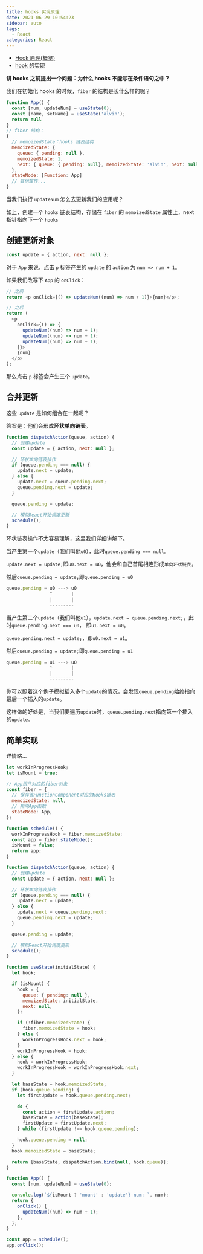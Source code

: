 ```yaml
---
title: hooks 实现原理
date: 2021-06-29 10:54:23
sidebar: auto
tags:
  - React
categories: React
---
```


- [Hook 原理(概览)](https://7kms.github.io/react-illustration-series/main/hook-summary)
- [hook 的实现](https://react.iamkasong.com/hooks/create.html)

**讲 hooks 之前提出一个问题：为什么 hooks 不能写在条件语句之中？**

我们在初始化 hooks 的时候，`fiber` 的结构是长什么样的呢？

```js
function App() {
  const [num, updateNum] = useState(0);
  const [name, setName] = useState('alvin');
  return null
}
// fiber 结构：
{
  // memoizedState：hooks 链表结构
  memoizedState: {
    queue: { pending: null },
    memoizedState: 1,
    next: { queue: { pending: null}, memoizedState: 'alvin', next: null }
  },
  stateNode: [Function: App]
  // 其他属性...
}
```

当我们执行 `updateNum` 怎么去更新我们的应用呢？

如上，创建一个 `hooks` 链表结构，存储在 `fiber` 的 `memoizedState` 属性上，next 指针指向下一个 `hooks`

## 创建更新对象

```js
const update = { action, next: null };
```

对于 `App` 来说，点击 `p` 标签产生的 `update` 的 `action` 为 `num => num + 1`。

如果我们改写下 `App` 的 `onClick`：

```js
// 之前
return <p onClick={() => updateNum((num) => num + 1)}>{num}</p>;

// 之后
return (
  <p
    onClick={() => {
      updateNum((num) => num + 1);
      updateNum((num) => num + 1);
      updateNum((num) => num + 1);
    }}>
    {num}
  </p>
);
```

那么点击 `p` 标签会产生三个 `update`。

## 合并更新

这些 `update` 是如何组合在一起呢？

答案是：他们会形成**环状单向链表**。

```js
function dispatchAction(queue, action) {
  // 创建update
  const update = { action, next: null };

  // 环状单向链表操作
  if (queue.pending === null) {
    update.next = update;
  } else {
    update.next = queue.pending.next;
    queue.pending.next = update;
  }

  queue.pending = update;

  // 模拟React开始调度更新
  schedule();
}
```

环状链表操作不太容易理解，这里我们详细讲解下。

当产生第一个`update`（我们叫他`u0`），此时`queue.pending === null`。

`update.next = update;`即`u0.next = u0`，他会和自己首尾相连形成`单向环状链表`。

然后`queue.pending = update;`即`queue.pending = u0`

```js
queue.pending = u0 ---> u0
                ^       |
                |       |
                ---------
```

当产生第二个`update`（我们叫他`u1`），`update.next = queue.pending.next;`，此时`queue.pending.next === u0`，
即`u1.next = u0`。

`queue.pending.next = update;`，即`u0.next = u1`。

然后`queue.pending = update;`即`queue.pending = u1`

```js
queue.pending = u1 ---> u0
                ^       |
                |       |
                ---------
```

你可以照着这个例子模拟插入多个`update`的情况，会发现`queue.pending`始终指向最后一个插入的`update`。

这样做的好处是，当我们要遍历`update`时，`queue.pending.next`指向第一个插入的`update`。

## 简单实现

详情略...

```js
let workInProgressHook;
let isMount = true;

// App组件对应的fiber对象
const fiber = {
  // 保存该FunctionComponent对应的Hooks链表
  memoizedState: null,
  // 指向App函数
  stateNode: App,
};

function schedule() {
  workInProgressHook = fiber.memoizedState;
  const app = fiber.stateNode();
  isMount = false;
  return app;
}

function dispatchAction(queue, action) {
  // 创建update
  const update = { action, next: null };

  // 环状单向链表操作
  if (queue.pending === null) {
    update.next = update;
  } else {
    update.next = queue.pending.next;
    queue.pending.next = update;
  }

  queue.pending = update;

  // 模拟React开始调度更新
  schedule();
}

function useState(initialState) {
  let hook;

  if (isMount) {
    hook = {
      queue: { pending: null },
      memoizedState: initialState,
      next: null,
    };

    if (!fiber.memoizedState) {
      fiber.memoizedState = hook;
    } else {
      workInProgressHook.next = hook;
    }
    workInProgressHook = hook;
  } else {
    hook = workInProgressHook;
    workInProgressHook = workInProgressHook.next;
  }

  let baseState = hook.memoizedState;
  if (hook.queue.pending) {
    let firstUpdate = hook.queue.pending.next;

    do {
      const action = firstUpdate.action;
      baseState = action(baseState);
      firstUpdate = firstUpdate.next;
    } while (firstUpdate !== hook.queue.pending);

    hook.queue.pending = null;
  }
  hook.memoizedState = baseState;

  return [baseState, dispatchAction.bind(null, hook.queue)];
}

function App() {
  const [num, updateNum] = useState(0);

  console.log(`${isMount ? 'mount' : 'update'} num: `, num);
  return {
    onClick() {
      updateNum((num) => num + 1);
    },
  };
}

const app = schedule();
app.onClick();
```
